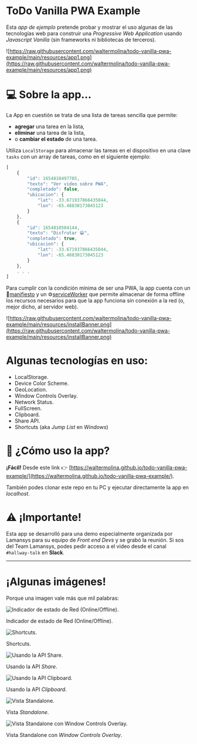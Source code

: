 # ToDo Vanilla PWA Example

Esta *app de ejemplo* pretende probar y mostrar el uso algunas de las tecnologías web para construir una *Progressive Web Application* usando *Javascript Vanilla* (sin frameworks ni bibliotecas de terceros).

![https://raw.githubusercontent.com/waltermolina/todo-vanilla-pwa-example/main/resources/app1.png](https://raw.githubusercontent.com/waltermolina/todo-vanilla-pwa-example/main/resources/app1.png)

# 💻 Sobre la app…

La App en cuestión se trata de una lista de tareas sencilla que permite:

- **agregar** una tarea en la lista,
- **eliminar** una tarea de la lista,
- o **cambiar el estado** de una tarea.

Utiliza `LocalStorage` para almacenar las tareas en el dispositivo en una clave `tasks` con un array de tareas, como en el siguiente ejemplo:

```jsx
[
	{ 
		"id": 1654810497705, 
		"texto": "Ver video sobre PWA", 
		"completado": false, 
		"ubicacion": { 
			"lat": -33.671937866435044, 
			"lon": -65.48830173045123 
		} 
	}, 
	{ 
		"id": 1654810504144, 
		"texto": "Disfrutar 😁", 
		"completado": true, 
		"ubicacion": { 
			"lat": -33.671937866435044, 
			"lon": -65.48830173045123 
		} 
	},
	. . .
]
```

Para cumplir con la condición mínima de ser una PWA, la app cuenta con un 📄[manifiesto](https://github.com/waltermolina/todo-vanilla-pwa-example/blob/main/manifest.json) y un ⚙️[serviceWorker](https://github.com/waltermolina/todo-vanilla-pwa-example/blob/main/serviceWorker.js) que permite almacenar de forma offline los recursos necesarios para que la app funciona sin conexión a la red (o, mejor dicho, al servidor web).

![https://raw.githubusercontent.com/waltermolina/todo-vanilla-pwa-example/main/resources/installBanner.png](https://raw.githubusercontent.com/waltermolina/todo-vanilla-pwa-example/main/resources/installBanner.png)

# Algunas tecnologías en uso:

- LocalStorage.
- Device Color Scheme.
- GeoLocation.
- Window Controls Overlay.
- Network Status.
- FullScreen.
- Clipboard.
- Share API.
- Shortcuts (aka *Jump List* en *Windows*)

# 🤔 ¿Cómo uso la app?

**¡Fácil!** Desde este link 👉 [https://waltermolina.github.io/todo-vanilla-pwa-example/](https://waltermolina.github.io/todo-vanilla-pwa-example/).

También podes clonar este repo en tu PC y ejecutar directamente la app en *localhost*.

# ⚠️ ¡Importante!

Esta app se desarrolló para una demo especialmente organizada por Lamansys para su equipo de *Front end Devs* y se grabó la reunión. Si sos del Team Lamansys, podes pedir acceso a el video desde el canal `#hallway-talk` en **Slack**.

---

# ¡Algunas imágenes!

Porque una imagen vale más que mil palabras:

![Indicador de estado de Red (Online/Offline).]([https://s3-us-west-2.amazonaws.com/secure.notion-static.com/d6fdbf1c-eec6-45a1-8ea8-a1bbbde443ef/Untitled.png](https://raw.githubusercontent.com/waltermolina/todo-vanilla-pwa-example/main/resources/networkStatus.png))

Indicador de estado de Red (Online/Offline).

![Shortcuts.](https://raw.githubusercontent.com/waltermolina/todo-vanilla-pwa-example/main/resources/jumpList.png)

Shortcuts.

![Usando la API *Share*.](https://raw.githubusercontent.com/waltermolina/todo-vanilla-pwa-example/main/resources/share.png)

Usando la API *Share*.

![Usando la API *Clipboard*.](https://raw.githubusercontent.com/waltermolina/todo-vanilla-pwa-example/main/resources/clipboard.png)

Usando la API *Clipboard*.

![Vista *Standalone*.](https://raw.githubusercontent.com/waltermolina/todo-vanilla-pwa-example/main/resources/app2.png)

Vista *Standalone*.

![Vista Standalone con *Window Controls Overlay*.](https://raw.githubusercontent.com/waltermolina/todo-vanilla-pwa-example/main/resources/app1.png)

Vista Standalone con *Window Controls Overlay*.
